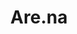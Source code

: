 ---
url: https://www.are.na/
title: Are.na
category: [social network, site builder]
literacyLevel: "0"
headline: Probably best described as "hipster Pinterest." Provides 200 "blocks" (pins) on its free tier, and provides unlimited blocks and additional features for $70/yr (or $7/mo). All pages have RSS support.
os: [web, ios, android]
pricing: ["free", "paid"]
feeds: ["RSS"]
dateAdded: 2025-01-24
---